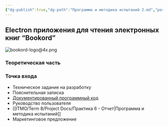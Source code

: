 ```yaml
---
{"dg-publish":true,"dg-path":"Программа и методика испытаний 2.md","permalink":"/programma-i-metodika-ispytanij-2/","title":"Программа и методика испытаний 2","tags":["gardenEntry"]}
---
```



## Electron приложения для чтения электронных книг “Bookord”

![bookord-logo@4x.png](/img/user/ITMO/Term%208/Project%20Docs/attachments/bookord-logo@4x.png)


### Теоретическая часть


### Точка входа


- Техническое задание на разработку
- Пояснительная записка
- [Документированный программный код](https://github.com/LiprikON2/Bookord)
- Руководство пользователя
- [[ITMO/Term 8/Project Docs/Практика 6 - Отчет\|Программа и методика испытаний]]
- Маркетинговое предложение

